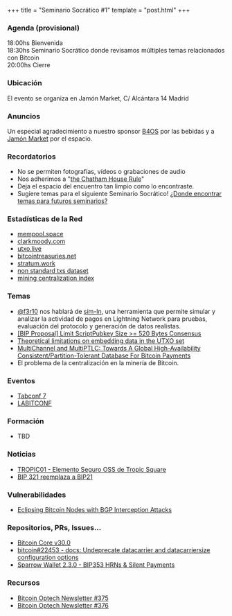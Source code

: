 +++
title = "Seminario Socrático #1"
template = "post.html"
+++

### Agenda (provisional)

18:00hs Bienvenida\
18:30hs Seminario Socrático donde revisamos múltiples temas relacionados con Bitcoin\
20:00hs Cierre

### Ubicación

El evento se organiza en Jamón Market, C/ Alcántara 14 Madrid

### Anuncios

Un especial agradecimiento a nuestro sponsor [B4OS](https://www.libreriadesatoshi.com/b4os) por las bebidas y a [Jamón Market](http://jamonmarket.es/) por el espacio.

### Recordatorios

- No se permiten fotografías, vídeos o grabaciones de audio
- Nos adherimos a "[the Chatham House Rule](https://www.chathamhouse.org/about-us/chatham-house-rule)"
- Deja el espacio del encuentro tan limpio como lo encontraste.
- Sugiere temas para el siguiente Seminario Socrático! [¿Donde encontrar temas para futuros seminarios?](/about/find-topics)

### Estadísticas de la Red
- [mempool.space](https://mempool.space/)
- [clarkmoody.com](https://bitcoin.clarkmoody.com/dashboard/)
- [utxo.live](https://utxo.live/)
- [bitcointreasuries.net](https://bitcointreasuries.net/)
- [stratum.work](https://stratum.work/)
- [non standard txs dataset](https://bitcoin-data.github.io/non-standard-transactions/)
- [mining centralization index](https://mainnet.observer/charts/mining-pools-centralization-index-with-proxy-pools/?c)

### Temas

- [@f3r10](https://github.com/f3r10) nos hablará de [sim-ln](https://github.com/bitcoin-dev-project/sim-ln), una herramienta que permite simular y analizar la actividad de pagos en Lightning Network para pruebas, evaluación del protocolo y generación de datos realistas.
- [\[BIP Proposal\] Limit ScriptPubkey Size >= 520 Bytes Consensus](https://groups.google.com/g/bitcoindev/c/YO8ZwnG_ISs)
- [Theoretical limitations on embedding data in the UTXO set](https://groups.google.com/g/bitcoindev/c/6XZX93ZaUh0)
- [MultiChannel and MultiPTLC: Towards A Global High-Availability Consistent/Partition-Tolerant Database For Bitcoin Payments](https://delvingbitcoin.org/t/multichannel-and-multiptlc-towards-a-global-high-availability-consistent-partition-tolerant-database-for-bitcoin-payments/1983)
- El problema de la centralización en la minería de Bitcoin.

### Eventos
- [Tabconf 7](https://7.tabconf.com/)
- [LABITCONF](https://labitconf.com/)

### Formación
- TBD

### Noticias
- [TROPIC01 - Elemento Seguro OSS de Tropic Square](https://x.com/tropicsquare/status/1975260178728517809)
- [BIP 321 reemplaza a BIP21](https://x.com/TheBlueMatt/status/1970612483867255173)

### Vulnerabilidades
- [Eclipsing Bitcoin Nodes with BGP Interception Attacks](https://delvingbitcoin.org/t/eclipsing-bitcoin-nodes-with-bgp-interception-attacks/1965)

### Repositorios, PRs, Issues...
- [Bitcoin Core v30.0](https://bitcoincore.org/en/releases/30.0/)
- [bitcoin#22453 - docs: Undeprecate datacarrier and datacarriersize configuration options](https://github.com/bitcoin/bitcoin/pull/33453)
- [Sparrow Wallet 2.3.0 - BIP353 HRNs & Silent Payments](https://github.com/sparrowwallet/sparrow/releases/tag/2.3.0)

### Recursos
- [Bitcoin Optech Newsletter #375](https://bitcoinops.org/en/newsletters/2025/10/10/)
- [Bitcoin Optech Newsletter #376](https://bitcoinops.org/en/newsletters/2025/10/17)
